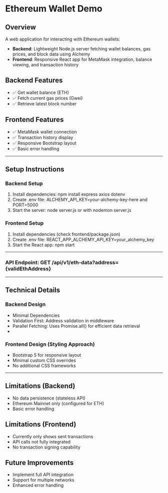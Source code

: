 # Ethereum Wallet Demo

## Overview
A web application for interacting with Ethereum wallets:
- **Backend**: Lightweight Node.js server fetching wallet balances, gas prices, and block data using Alchemy
- **Frontend**: Responsive React app for MetaMask integration, balance viewing, and transaction history

## Backend Features
- ✅ Get wallet balance (ETH)
- ✅ Fetch current gas prices (Gwei)
- ✅ Retrieve latest block number

## Frontend Features
- ✅ MetaMask wallet connection
- ✅ Transaction history display
- ✅ Responsive Bootstrap layout
- ✅ Basic error handling

---

## Setup Instructions

### Backend Setup
1. Install dependencies: npm install express axios dotenv
2. Create .env file: ALCHEMY_API_KEY=your-alchemy-key-here and PORT=5000
3. Start the server: node server.js or with nodemon server.js

### Frontend Setup
1. Install dependencies (check frontend/package.json)
2. Create .env file: REACT_APP_ALCHEMY_API_KEY=your_alchemy_key
3. Start the React app: npm start

---

### API Endpoint: GET /api/v1/eth-data?address={validEthAddress}

---

## Technical Details

### Backend Design
- Minimal Dependencies
- Validation First: Address validation in middleware
- Parallel Fetching: Uses Promise.all() for efficient data retrieval
- 

### Frontend Design (Styling Approach)
- Bootstrap 5 for responsive layout
- Minimal custom CSS overrides
- No additional CSS frameworks

---

## Limitations (Backend)
- No data persistence (stateless API)
- Ethereum Mainnet only (configured for ETH)
- Basic error handling

## Limitations (Frontend)
- Currently only shows sent transactions
- API calls not fully integrated
- No transaction signing capability

## Future Improvements
- Implement full API integration
- Support for multiple networks
- Enhanced error handling
